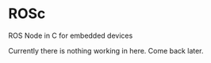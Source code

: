 ROSc
====

ROS Node in C for embedded devices

Currently there is nothing working in here. Come back later.